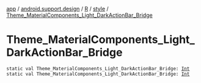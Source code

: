 [app](../../../index.md) / [android.support.design](../../index.md) / [R](../index.md) / [style](index.md) / [Theme_MaterialComponents_Light_DarkActionBar_Bridge](./-theme_-material-components_-light_-dark-action-bar_-bridge.md)

# Theme_MaterialComponents_Light_DarkActionBar_Bridge

`static val Theme_MaterialComponents_Light_DarkActionBar_Bridge: `[`Int`](https://kotlinlang.org/api/latest/jvm/stdlib/kotlin/-int/index.html)
`static val Theme_MaterialComponents_Light_DarkActionBar_Bridge: `[`Int`](https://kotlinlang.org/api/latest/jvm/stdlib/kotlin/-int/index.html)